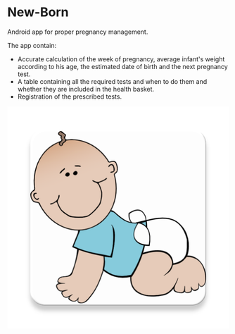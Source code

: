 # New-Born

Android app for proper pregnancy management.

The app contain:

  * Accurate calculation of the week of pregnancy, average infant's weight according to his age, the estimated date of birth and the next   pregnancy test.
  * A table containing all the required tests and when to do them and whether they are included in the health basket.
  * Registration of the prescribed tests.
  
  
![logo](https://github.com/GershonGraos/New-Born/blob/master/app/src/main/baby1-web.png)

